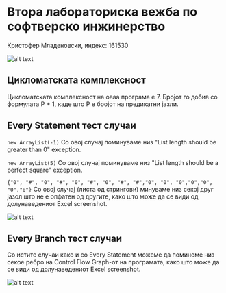 # Втора лабораториска вежба по софтверско инжинерство
Кристофер Младеновски, индекс: 161530

![alt text](https://i.imgur.com/AhQQT2Z.png)


## Цикломатската комплексност
Цикломатската комплексност на оваа програма е 7. Бројот го добив со формулата P + 1, каде што P е бројот на предикатни јазли.

## Every Statement тест случаи

```new ArrayList(-1)``` Со овој случај поминуваме низ "List length should be greater than 0" exception.

```new ArrayList(5)``` Со овој случај поминуваме низ "List length should be a perfect square" exception.

```{"0", "#", "0", "#", "0", "#", "0", "#", "#","0", "0", "0","0","0", "0","0"}``` Со овој случај (листа од стрингови) минуваме низ секој друг јазол што не е опфатен од другите, како што може да се види од долунаведениот Excel screenshot.

![alt text](https://i.imgur.com/Pko1oNL.png)

## Every Branch тест случаи

Со истите случаи како и со Every Statement можеме да поминеме низ секое ребро на Control Flow Graph-от на програмата, како што може да се види од долунаведениот Excel screenshot.

![alt text](https://imgur.com/a9de0c50-f9e0-430b-9061-bb866f45122d)
